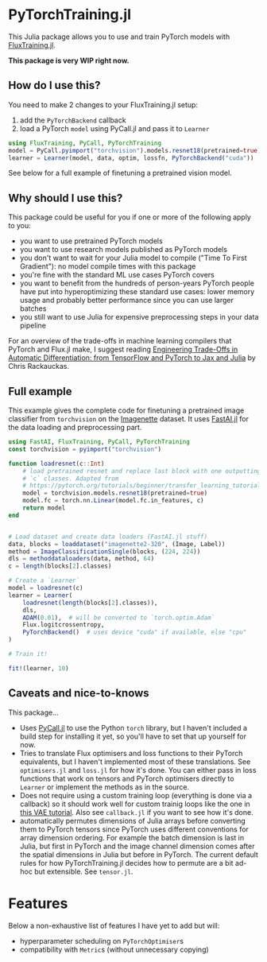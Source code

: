 # PyTorchTraining.jl

This Julia package allows you to use and train PyTorch models with [FluxTraining.jl](https://github.com/FluxML/FluxTraining.jl). 

**This package is very WIP right now.**

## How do I use this?

You need to make 2 changes to your FluxTraining.jl setup:

1. add the `PyTorchBackend` callback
1. load a PyTorch `model` using PyCall.jl and pass it to `Learner`

```julia
using FluxTraining, PyCall, PyTorchTraining
model = PyCall.pyimport("torchvision").models.resnet18(pretrained=true)
learner = Learner(model, data, optim, lossfn, PyTorchBackend("cuda"))
```

See below for a full example of finetuning a pretrained vision model.

## Why should I use this?

This package could be useful for you if one or more of the following apply to you:

- you want to use pretrained PyTorch models
- you want to use research models published as PyTorch models
- you don't want to wait for your Julia model to compile ("Time To First Gradient"): no model compile times with this package
- you're fine with the standard ML use cases PyTorch covers
- you want to benefit from the hundreds of person-years PyTorch people have put into hyperoptimizing these standard use cases: lower memory usage and probably better performance since you can use larger batches
- you still want to use Julia for expensive preprocessing steps in your data pipeline

For an overview of the trade-offs in machine learning compilers that PyTorch and Flux.jl make, I suggest reading [Engineering Trade-Offs in Automatic Differentiation: from TensorFlow and PyTorch to Jax and Julia](https://www.stochasticlifestyle.com/engineering-trade-offs-in-automatic-differentiation-from-tensorflow-and-pytorch-to-jax-and-julia/) by Chris Rackauckas.


## Full example

This example gives the complete code for finetuning a pretrained image classifier from `torchvision` on the [Imagenette](https://github.com/fastai/imagenette) dataset. It uses [FastAI.jl](https://github.com/FluxML/FastAI.jl) for the data loading and preprocessing part.

```julia
using FastAI, FluxTraining, PyCall, PyTorchTraining
const torchvision = pyimport("torchvision")

function loadresnet(c::Int)
    # load pretrained resnet and replace last block with one outputting
    # `c` classes. Adapted from
    # https://pytorch.org/tutorials/beginner/transfer_learning_tutorial.html
    model = torchvision.models.resnet18(pretrained=true)
    model.fc = torch.nn.Linear(model.fc.in_features, c)
    return model
end


# Load dataset and create data loaders (FastAI.jl stuff)
data, blocks = loaddataset("imagenette2-320", (Image, Label))
method = ImageClassificationSingle(blocks, (224, 224))
dls = methoddataloaders(data, method, 64)
c = length(blocks[2].classes)

# Create a `Learner`
model = loadresnet(c)
learner = Learner(
    loadresnet(length(blocks[2].classes)),
    dls,
    ADAM(0.01),  # will be converted to `torch.optim.Adam`
    Flux.logitcrossentropy,
    PyTorchBackend()  # uses device "cuda" if available, else "cpu"
)

# Train it!

fit!(learner, 10)
```

## Caveats and nice-to-knows

This package...

- Uses [PyCall.jl](https://github.com/JuliaPy/PyCall.jl) to use the Python `torch` library, but I haven't included a build step for installing it yet, so you'll have to set that up yourself for now.
- Tries to translate Flux optimisers and loss functions to their PyTorch equivalents, but I haven't implemented most of these translations. See `optimisers.jl` and `loss.jl` for how it's done. You can either pass in loss functions that work on tensors and PyTorch optimisers directly to `Learner` or implement the methods as in the source.
- Does not require using a custom training loop (everything is done via a callback) so it should work well for custom trainig loops like the one in [this VAE tutorial](https://fluxml.ai/FastAI.jl/dev/notebooks/vae.ipynb.html). Also see `callback.jl` if you want to see how it's done.
- automatically permutes dimensions of Julia arrays before converting them to PyTorch tensors since PyTorch uses different conventions for array dimension ordering. For example the batch dimension is last in Julia, but first in PyTorch and the image channel dimension comes after the spatial dimensions in Julia but before in PyTorch. The current default rules for how PyTorchTraining.jl decides how to permute are a bit ad-hoc but extensible. See `tensor.jl`.

# Features
 
Below a non-exhaustive list of features I have yet to add but will:

- hyperparameter scheduling on `PyTorchOptimiser`s
- compatibility with `Metric`s (without unnecessary copying)
